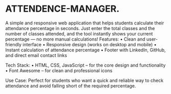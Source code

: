 # ATTENDENCE-MANAGER.
A simple and responsive web application that helps students calculate their attendance percentage in seconds. Just enter the total classes and the number of classes attended, and the tool instantly shows your current percentage — no more manual calculations!
Features:
	•	Clean and user-friendly interface
	•	Responsive design (works on desktop and mobile)
	•	Instant calculation of attendance percentage
	•	Footer with LinkedIn, GitHub, and direct email contact links

Tech Stack:
	•	HTML, CSS, JavaScript – for the core design and functionality
	•	Font Awesome – for clean and professional icons

Use Case:
Perfect for students who want a quick and reliable way to check attendance and avoid falling short of the required percentage.
